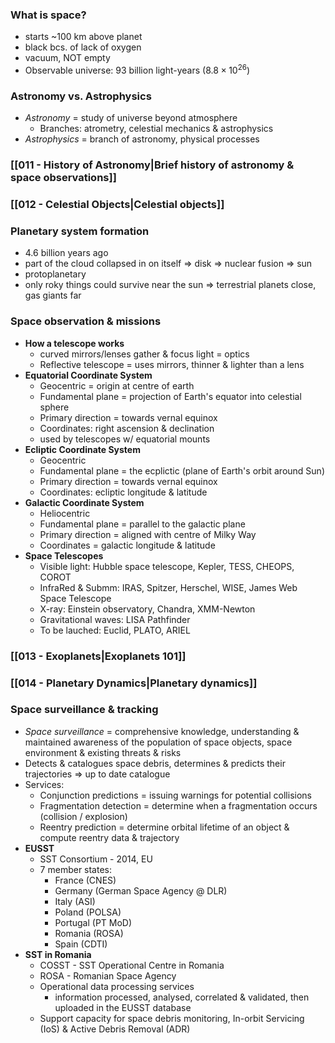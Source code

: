 ### What is space?
- starts ~100 km above planet
- black bcs. of lack of oxygen
- vacuum, NOT empty
- Observable universe: 93 billion light-years ($8.8 \times 10^{26}$)

### Astronomy vs. Astrophysics
- *Astronomy* = study of universe beyond atmosphere
	- Branches: atrometry, celestial mechanics & astrophysics
- *Astrophysics* = branch of astronomy, physical processes

### [[011 - History of Astronomy|Brief history of astronomy & space observations]]

### [[012 - Celestial Objects|Celestial objects]]

### Planetary system formation
- 4.6 billion years ago
- part of the cloud collapsed in on itself => disk => nuclear fusion => sun
- protoplanetary
- only roky things could survive near the sun => terrestrial planets close, gas giants far

### Space observation & missions
- **How a telescope works**
	- curved mirrors/lenses gather & focus light = optics
	- Reflective telescope = uses mirrors, thinner & lighter than a lens
- **Equatorial Coordinate System**
	- Geocentric = origin at centre of earth
	- Fundamental plane = projection of Earth's equator into celestial sphere
	- Primary direction = towards vernal equinox
	- Coordinates: right ascension & declination
	- used by telescopes w/ equatorial mounts
- **Ecliptic Coordinate System**
	- Geocentric
	- Fundamental plane = the ecplictic (plane of Earth's orbit around Sun)
	- Primary direction = towards vernal equinox
	- Coordinates: ecliptic longitude & latitude
- **Galactic Coordinate System**
	- Heliocentric
	- Fundamental plane = parallel to the galactic plane
	- Primary direction = aligned with centre of Milky Way
	- Coordinates = galactic longitude & latitude
- **Space Telescopes**
	- Visible light: Hubble space telescope, Kepler, TESS, CHEOPS, COROT
	- InfraRed & Submm: IRAS, Spitzer, Herschel, WISE, James Web Space Telescope
	- X-ray: Einstein observatory, Chandra, XMM-Newton
	- Gravitational waves: LISA Pathfinder
	- To be lauched: Euclid, PLATO, ARIEL

### [[013 - Exoplanets|Exoplanets 101]]

### [[014 - Planetary Dynamics|Planetary dynamics]]

### Space surveillance & tracking
- *Space surveillance* = comprehensive knowledge, understanding & maintained awareness of the population of space objects, space environment & existing threats & risks
- Detects & catalogues space debris, determines & predicts their trajectories => up to date catalogue
- Services:
	- Conjunction predictions = issuing warnings for potential collisions
	- Fragmentation detection = determine when a fragmentation occurs (collision / explosion)
	- Reentry prediction = determine orbital lifetime of an object & compute reentry data & trajectory
- **EUSST**
	- SST Consortium - 2014, EU
	- 7 member states:
		- France (CNES)
		- Germany (German Space Agency @ DLR)
		- Italy (ASI)
		- Poland (POLSA)
		- Portugal (PT MoD)
		- Romania (ROSA)
		- Spain (CDTI)
- **SST in Romania**
	- COSST - SST Operational Centre in Romania
	- ROSA - Romanian Space Agency
	- Operational data processing services
		- information processed, analysed, correlated & validated, then uploaded in the EUSST database
	- Support capacity for space debris monitoring, In-orbit Servicing (IoS) & Active Debris Removal (ADR)